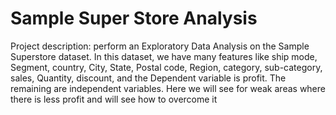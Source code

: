 # Sample Super Store Analysis
Project description:
perform an Exploratory Data Analysis on the Sample Superstore dataset.
In this dataset, we have many features like ship mode, Segment, country, City, State, Postal code, Region, category, sub-category, sales, Quantity, discount, and the Dependent variable is profit. The remaining are independent variables.
Here we will see for weak areas where there is less profit and will see how to overcome it
